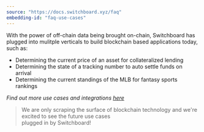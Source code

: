 ```yaml
---
source: "https://docs.switchboard.xyz/faq"
embedding-id: "faq-use-cases"
---
```

With the power of off-chain data being brought on-chain, Switchboard has plugged
into mulitple verticals to build blockchain based applications today, such as:

- Determining the current price of an asset for collateralized lending
- Determining the state of a tracking number to auto settle funds on arrival
- Determining the current standings of the MLB for fantasy sports rankings

_Find out more use cases and integrations
[here](/faq#use-cases-and-integrations)_

> We are only scraping the surface of blockchain technology and we're excited to
> see the future use cases  
> plugged in by Switchboard!
